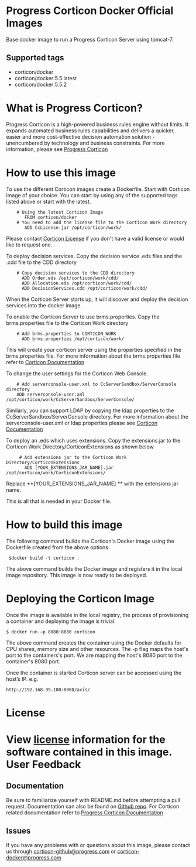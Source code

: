 Progress Corticon Docker Official Images
===================
Base docker image to run a Progress Corticon Server using tomcat-7.

Supported tags
------------------------
* corticon/docker
* corticon/docker:5.5.latest
* corticon/docker:5.5.2

What is Progress Corticon?
===================
Progress Corticon is a high-powered business rules engine without limits. It expands automated business rules capabilities and delivers a quicker, easier and more cost-effective decision automation solution -unencumbered by technology and business constraints. For more information, please see [Progress Corticon](https://www.progress.com/corticon)

How to use this image
===================
To use the different Corticon images  create a Dockerfile. Start with Corticon image of your choice. You can start by using any of the supported tags listed above or start with the latest.
```
    # Using the latest Corticon Image
       FROM corticon/docker
    # You need to add the license file to the Corticon Work directory
       ADD CcLicense.jar /opt/corticon/work/
```

Please contact [Corticon License](https://www.progress.com/company/contact) if you don't have a valid license or would like to request one.

To deploy decision services. Copy the decision service .eds files and the .cdd file to the CDD directory
```
    # Copy decision services to the CDD directory
      ADD Order.eds /opt/corticon/work/cdd/
      ADD Allocation.eds /opt/corticon/work/cdd/ 
      ADD DecisionServices.cdd /opt/corticon/work/cdd/ 
```
When the Corticon Server starts up, it will discover and deploy the decision services into the docker image.

To enable the Corticon Server to use brms.properties. Copy the brms.properties file to the Corticon Work directory
```
    # Add brms.properties to CORTICON_WORK
      ADD brms.properties /opt/corticon/work/
```
This will create your corticon server using the properties specified in the brms.properties file. For more information about the brms.properties file refer to [Corticon Documentation](https://documentation.progress.com/output/ua/Corticon/)

To change the user settings for the Corticon Web Console. 
```
    # Add serverconsole-user.xml to CcServerSandbox/ServerConsole directory
    ADD serverconsole-user.xml /opt/corticon/work/CcServerSandbox/ServerConsole/
```
Similarly, you can support LDAP by copying the ldap.properties to the CcServerSandbox/ServerConsole directory. For more information about the serverconsole-user.xml or ldap.properties please see [Corticon Documentation](https://documentation.progress.com/output/ua/Corticon/)

To deploy an .eds which uses extensions. Copy the extensions.jar to the Corticon Work Directory/CorticonExtensions as shown below
```
     # Add extensions jar to the Corticon Work Directory/CorticonExtensions
       ADD [YOUR_EXTENSIONS_JAR_NAME].jar /opt/corticon/work/CorticonExtensions/
```

Replace **[YOUR_EXTENSIONS_JAR_NAME] ** with the extensions jar name.

This is all that is needed in your Docker file.

How to build this image
===================
The following command builds the Corticon's Docker image using the Dockerfile created from the above options
```  
 $docker build -t corticon .
```
The above command builds the Docker image and registers it in the local image repository. This image is now ready to be deployed.

Deploying the Corticon Image
===================
Once the image is available in the local registry, the process of provisioning a container and deploying the image is trivial.
```  
$ docker run –p 8080:8080 corticon
```
The above command creates the container using the Docker defaults for CPU shares, memory size and other resources. The -p flag maps the host's port to the containers's port. We are mapping the host's 8080 port to the container's 8080 port.

Once the container is started Corticon server can be accessed using the host’s IP. e.g.
``` 
http://192.168.99.100:8080/axis/
``` 
License
===================
View [license](https://github.com/corticon/Docker/blob/master/5.5.2/Corticon%20EULA.pdf) information for the software contained in this image.
User Feedback
===================
Documentation
-------------------------------
Be sure to familiarize yourself with README.md before attempting a pull request. Documentation can also be found on [Github repo](https://github.com/corticon/Docker/). For Corticon related documentation refer to [Progress Corticon Documentation](https://documentation.progress.com/output/ua/Corticon/)

Issues
----------------------------
If you have any problems with or questions about this image, please contact us through corticon-github@progress.com or corticon-docker@progress.com
